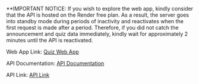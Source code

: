 \*\*IMPORTANT NOTICE: If you wish to explore the web app, kindly consider that the API is hosted on the Render free plan. As a result, the server goes into standby mode during periods of inactivity and reactivates when the first request is made after a period. Therefore, if you did not catch the announcement and quiz data immediately, kindly wait for approximately 2 minutes until the API is reactivated.

Web App Link: [Quiz Web App](https://quiz-web-1.netlify.app/)

API Documentation: [API Documentation](https://documenter.getpostman.com/view/23225766/2s9Ye8eubN)

API Link: [API Link](https://quizes-app.onrender.com)
